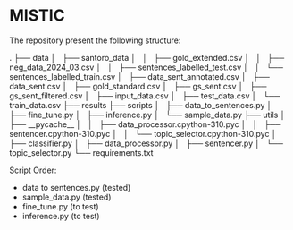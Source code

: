 # MISTIC

The repository present the following structure:
<html>.
├── data
│   ├── santoro_data
│   │   ├── gold_extended.csv
│   │   ├── neg_data_2024_03.csv
│   │   ├── sentences_labelled_test.csv
│   │   └── sentences_labelled_train.csv
│   ├── data_sent_annotated.csv
│   ├── data_sent.csv
│   ├── gold_standard.csv
│   ├── gs_sent.csv
│   ├── gs_sent_filtered.csv
│   ├── input_data.csv
│   ├── test_data.csv
│   └── train_data.csv
├── results
├── scripts
│   ├── data_to_sentences.py
│   ├── fine_tune.py
│   ├── inference.py
│   └── sample_data.py
├── utils
│   ├── __pycache__
│   │   ├── data_processor.cpython-310.pyc
│   │   ├── sentencer.cpython-310.pyc
│   │   └── topic_selector.cpython-310.pyc
│   ├── classifier.py
│   ├── data_processor.py
│   ├── sentencer.py
│   └── topic_selector.py
└── requirements.txt
</html>

Script Order:

* data to sentences.py (tested)
* sample_data.py (tested)
* fine_tune.py (to test)
* inference.py (to test)
